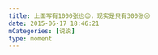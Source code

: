 ```yaml
---
title: 上面写有1000张也😍，现实是只有300张😒
date: 2015-06-17 18:46:21
mCategories: [说说]
type: moment
---
```


<div id="pics-20150617184621"></div>

<script src="/lib/moment/pics.js"></script>
<script>
var data = [
    {"link": "2015-06-17_174441.mp4", "type": "video"}
];
picsRender(data, "pics-20150617184621");
</script>
